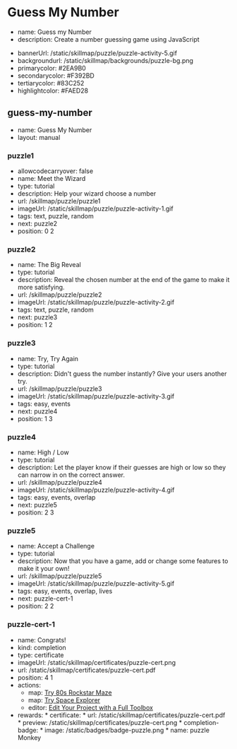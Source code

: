 # Guess My Number
* name: Guess my Number
* description: Create a number guessing game using JavaScript
<!--* infoUrl: skillmap/educator-info/puzzle-map-info-->
* bannerUrl: /static/skillmap/puzzle/puzzle-activity-5.gif
* backgroundurl: /static/skillmap/backgrounds/puzzle-bg.png
* primarycolor: #2EA9B0
* secondarycolor: #F392BD
* tertiarycolor: #83C252
* highlightcolor: #FAED28



## guess-my-number
* name: Guess My Number
* layout: manual

### puzzle1
* allowcodecarryover: false
* name: Meet the Wizard
* type: tutorial
* description: Help your wizard choose a number
* url: /skillmap/puzzle/puzzle1
* imageUrl: /static/skillmap/puzzle/puzzle-activity-1.gif
* tags: text, puzzle, random
* next: puzzle2
* position: 0 2

### puzzle2
* name: The Big Reveal
* type: tutorial
* description: Reveal the chosen number at the end of the game to make it more satisfying.
* url: /skillmap/puzzle/puzzle2
* imageUrl: /static/skillmap/puzzle/puzzle-activity-2.gif
* tags: text, puzzle, random
* next: puzzle3
* position: 1 2

### puzzle3
* name: Try, Try Again
* type: tutorial
* description: Didn't guess the number instantly? Give your users another try.
* url: /skillmap/puzzle/puzzle3
* imageUrl: /static/skillmap/puzzle/puzzle-activity-3.gif
* tags: easy, events
* next: puzzle4
* position: 1 3

### puzzle4
* name: High / Low
* type: tutorial
* description: Let the player know if their guesses are high or low so they can narrow in on the correct answer. 
* url: /skillmap/puzzle/puzzle4
* imageUrl: /static/skillmap/puzzle/puzzle-activity-4.gif
* tags: easy, events, overlap
* next: puzzle5
* position: 2 3

### puzzle5
* name: Accept a Challenge
* type: tutorial
* description: Now that you have a game, add or change some features to make it your own!
* url: /skillmap/puzzle/puzzle5
* imageUrl: /static/skillmap/puzzle/puzzle-activity-5.gif
* tags: easy, events, overlap, lives
* next: puzzle-cert-1
* position: 2 2


### puzzle-cert-1
* name: Congrats!
* kind: completion
* type: certificate
* imageUrl: /static/skillmap/certificates/puzzle-cert.png
* url: /static/skillmap/certificates/puzzle-cert.pdf
* position: 4 1
* actions:
    * map: [Try 80s Rockstar Maze](/skillmap/rockstar)
    * map: [Try Space Explorer](/skillmap/space)
    * editor: [Edit Your Project with a Full Toolbox](/)
* rewards:
        * certificate:
            * url: /static/skillmap/certificates/puzzle-cert.pdf
            * preview: /static/skillmap/certificates/puzzle-cert.png
        * completion-badge:
            * image: /static/badges/badge-puzzle.png
            * name: puzzle Monkey